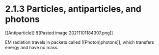 # 2.1.3 Particles, antiparticles, and photons
[[Antiparticle]]
![[Pasted image 20211101184307.png]]

EM radiation travels in packets called [[Photon|photons]], which transfers energy and have no mass. 
